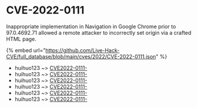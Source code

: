 # CVE-2022-0111

Inappropriate implementation in Navigation in Google Chrome prior to 97.0.4692.71 allowed a remote attacker to incorrectly set origin via a crafted HTML page.

{% embed url="https://github.com/Live-Hack-CVE/full_database/blob/main/cves/2022/CVE-2022-0111.json" %}


* huihuo123 ~> [CVE2022-0111-](https://www.alice-snow.ru/2022/database/cve-2022-0111/cve2022-0111--huihuo123)
* huihuo123 ~> [CVE2022-0111-](https://www.alice-snow.ru/2022/database/cve-2022-0111/cve2022-0111--huihuo123)
* huihuo123 ~> [CVE2022-0111-](https://www.alice-snow.ru/2022/database/cve-2022-0111/cve2022-0111--huihuo123)
* huihuo123 ~> [CVE2022-0111-](https://www.alice-snow.ru/2022/database/cve-2022-0111/cve2022-0111--huihuo123)
* huihuo123 ~> [CVE2022-0111-](https://www.alice-snow.ru/2022/database/cve-2022-0111/cve2022-0111--huihuo123)
* huihuo123 ~> [CVE2022-0111-](https://www.alice-snow.ru/2022/database/cve-2022-0111/cve2022-0111--huihuo123)